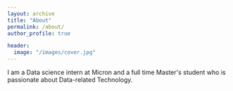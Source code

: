 ```yaml
---
layout: archive
title: "About"
permalink: /about/
author_profile: true

header:
  image: "/images/cover.jpg"
---
```


I am a Data science intern at Micron and a full time Master's student who is passionate about Data-related Technology.
